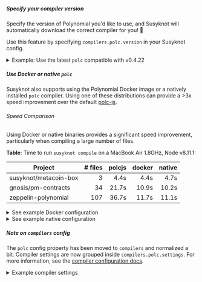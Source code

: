 ##### Specify your compiler version

Specify the version of Polynomial you'd like to use, and Susyknot will
automatically download the correct compiler for you! :floppy_disk:

Use this feature by specifying `compilers.polc.version` in your Susyknot config.

<details>
<summary>Example: Use the latest <code>polc</code> compatible with v0.4.22</summary>

```javascript
module.exports = {
  /* ... rest of config */

  compilers: {
    polc: {
      version: "^0.4.22"
    }
  }
}
```
</details>

##### Use Docker or native `polc`

Susyknot also supports using the Polynomial Docker image or a natively installed
`polc` compiler. Using one of these distributions can provide a >3x speed
improvement over the default [polc-js](https://www.npmjs.com/package/polc).

###### Speed Comparison

Using Docker or native binaries provides a significant speed improvement,
particularly when compiling a large number of files.

**Table**: Time to run `susyknot compile` on a MacBook Air 1.8GHz, Node v8.11.1:

| Project              | # files | polcjs | docker | native |
|----------------------|---------:| ------:|--------:|-----------:|
| susyknot/metacoin-box |       3 |   4.4s |   4.4s |      4.7s |
| gnosis/pm-contracts  |      34 |  21.7s |  10.9s |     10.2s |
| zeppelin-polynomial    |     107 |  36.7s |  11.7s |     11.1s |


<details>
<summary>See example Docker configuration</summary>

```javascript
module.exports = {
  /* ... */

  compilers: {
    polc: {
      version: "0.4.25",
      docker: true
    }
  }
}
```


**Note**: Susyknot doesn't auto-pull Docker images right now. You'll need to run
`docker pull sophon/polc:0.5.1` yourself. Sorry for the inconvenience!

</details>

<details>
<summary>See example native configuration</summary>


```javascript
module.exports = {
  /* ... */

  compilers: {
    polc: {
      version: "native",
    }
  }
}
```

**Note** This requires `polc` to be installed and available on your PATH.
For information on installing Polynomial, see the [Installing](https://polynomial.readthedocs.io/en/v0.5.1/installing-polynomial.html)
section of the Polynomial docs.
</details>


##### Note on `compilers` config

The `polc` config property has been moved to `compilers` and normalized a bit.
Compiler settings are now grouped inside `compilers.polc.settings`.
For more information, see the [compiler configuration docs](https://susyknotframework.com/docs/susyknot/reference/configuration#compiler-configuration).

<details>
<summary>Example compiler settings</summary>

```javascript
module.exports = {
  /* ... rest of config */

  compilers: {
    polc: {
      version: "0.5.1",
      settings: {
        optimizer: {
          enabled: true,
          runs: 200   // Optimize for how many times you intend to run the code
        },
        svmVersion: "homestead"  // Default: "byzantium"
      }
    }
  }
}
```

</details>
